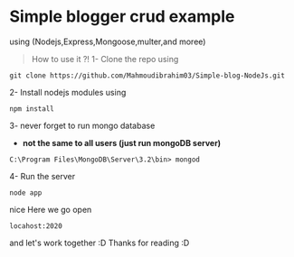 # Simple blogger crud example 
using (Nodejs,Express,Mongoose,multer,and moree)
>How to use it ?! 
 1- Clone the repo using 
 ```
 git clone https://github.com/Mahmoudibrahim03/Simple-blog-NodeJs.git
 ```
 2- Install nodejs modules using
```
npm install
```
3- never forget to run mongo database
 - **not the same to all users (just run mongoDB server)**
 ```
 C:\Program Files\MongoDB\Server\3.2\bin> mongod
 ```
4- Run the server
```
node app
```
nice Here we go open 
```
locahost:2020
```
and let's work together :D 
Thanks for reading :D 
